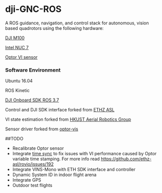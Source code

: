 # dji-GNC-ROS
A ROS guidance, navigation, and control stack for autonomous, vision based quadrotors using the following hardware:

[DJI M100](https://www.dji.com/matrice100/info#specs)

[Intel NUC 7](https://www.intel.com/content/www/us/en/products/boards-kits/nuc/kits/nuc7i7dnhe.html)

[Optor VI sensor](https://www.robotshop.com/en/optor-visual-inertial-camera.html)

### Software Environment

Ubuntu 16.04

ROS Kinetic

[DJI Onboard SDK ROS 3.7](https://github.com/dji-sdk/Onboard-SDK-ROS)

Control and DJI SDK interface forked from [ETHZ ASL](https://github.com/ethz-asl/mav_dji_ros_interface)

VI state estimation forked from [HKUST Aerial Robotics Group](https://github.com/HKUST-Aerial-Robotics/VINS-Mono)

Sensor driver forked from [optor-vis](https://github.com/optor-vis/optor_vi-stereo-v1)

##TODO

* Recalibrate Optor sensor
* Integrate [time sync](https://github.com/hanley6/time_sync) to fix issues with VI performance caused by Optor variable time stamping. For more info read https://github.com/ethz-asl/rovio/issues/192
* Integrate VINS-Mono with ETH SDK interface and controller
* Dynamic System ID in indoor flight arena
* Integrate GPS
* Outdoor test flights
